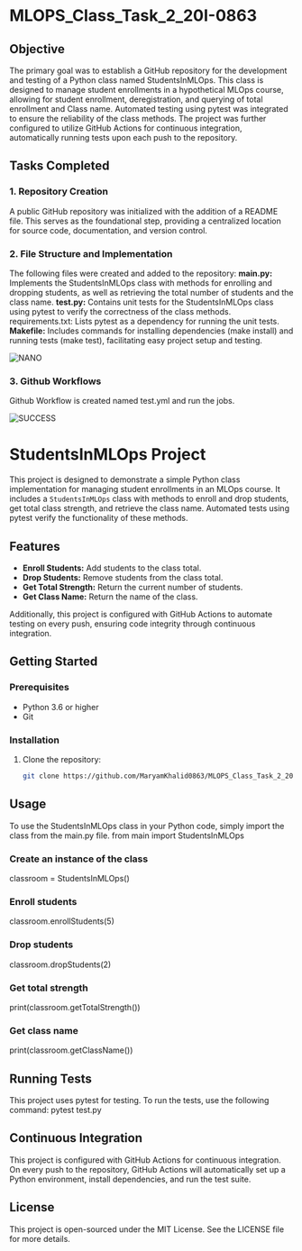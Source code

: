 # MLOPS_Class_Task_2_20I-0863
##  Objective
The primary goal was to establish a GitHub repository for the development and testing of a Python class named StudentsInMLOps. This class is designed to manage student enrollments in a hypothetical MLOps course, allowing for student enrollment, deregistration, and querying of total enrollment and Class name. Automated testing using pytest was integrated to ensure the reliability of the class methods. The project was further configured to utilize GitHub Actions for continuous integration, automatically running tests upon each push to the repository.
## Tasks Completed
###  1. Repository Creation
A public GitHub repository was initialized with the addition of a README file. This serves as the foundational step, providing a centralized location for source code, documentation, and version control.

### 2. File Structure and Implementation
The following files were created and added to the repository:
**main.py:** Implements the StudentsInMLOps class with methods for enrolling and dropping students, as well as retrieving the total number of students and the class name.
**test.py:** Contains unit tests for the StudentsInMLOps class using pytest to verify the correctness of the class methods.
requirements.txt: Lists pytest as a dependency for running the unit tests.
**Makefile:** Includes commands for installing dependencies (make install) and running tests (make test), facilitating easy project setup and testing.

![NANO ](https://github.com/MaryamKhalid0863/MLOPS_Class_Task_2_20I-0863/assets/159745729/49801c54-962f-42ce-9fa5-421fe8b331af)

### 3. Github Workflows
Github Workflow is created named test.yml and run the jobs.

![SUCCESS](https://github.com/MaryamKhalid0863/MLOPS_Class_Task_2_20I-0863/assets/159745729/739b8202-7df4-4aea-bf91-b78d13c73269)

# StudentsInMLOps Project

This project is designed to demonstrate a simple Python class implementation for managing student enrollments in an MLOps course. It includes a `StudentsInMLOps` class with methods to enroll and drop students, get total class strength, and retrieve the class name. Automated tests using pytest verify the functionality of these methods.

## Features

- **Enroll Students:** Add students to the class total.
- **Drop Students:** Remove students from the class total.
- **Get Total Strength:** Return the current number of students.
- **Get Class Name:** Return the name of the class.

Additionally, this project is configured with GitHub Actions to automate testing on every push, ensuring code integrity through continuous integration.

## Getting Started

### Prerequisites

- Python 3.6 or higher
- Git

### Installation

1. Clone the repository:
   ```sh
   git clone https://github.com/MaryamKhalid0863/MLOPS_Class_Task_2_20I-0863

## Usage
To use the StudentsInMLOps class in your Python code, simply import the class from the main.py file.
from main import StudentsInMLOps

### Create an instance of the class
classroom = StudentsInMLOps()

### Enroll students
classroom.enrollStudents(5)

### Drop students
classroom.dropStudents(2)

### Get total strength
print(classroom.getTotalStrength())

### Get class name
print(classroom.getClassName())

## Running Tests
This project uses pytest for testing. To run the tests, use the following command:
pytest test.py

## Continuous Integration
This project is configured with GitHub Actions for continuous integration. On every push to the repository, GitHub Actions will automatically set up a Python environment, install dependencies, and run the test suite.


## License
This project is open-sourced under the MIT License. See the LICENSE file for more details.




